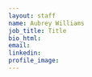 ```yaml
---
layout: staff
name: Aubrey Williams
job_title: Title
bio_html:
email:
linkedin:
profile_image:
---
```




